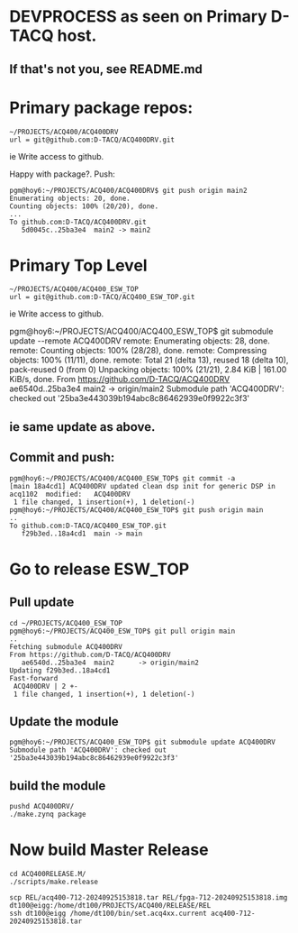 # DEVPROCESS as seen on Primary D-TACQ host.
## If that's not you, see README.md

# Primary package repos:
```
~/PROJECTS/ACQ400/ACQ400DRV
url = git@github.com:D-TACQ/ACQ400DRV.git
```
ie Write access to github.

Happy with package?. Push:
```
pgm@hoy6:~/PROJECTS/ACQ400/ACQ400DRV$ git push origin main2
Enumerating objects: 20, done.
Counting objects: 100% (20/20), done.
...
To github.com:D-TACQ/ACQ400DRV.git
   5d0045c..25ba3e4  main2 -> main2
```

# Primary Top Level
```
~/PROJECTS/ACQ400/ACQ400_ESW_TOP
url = git@github.com:D-TACQ/ACQ400_ESW_TOP.git
```

ie Write access to github.

pgm@hoy6:~/PROJECTS/ACQ400/ACQ400_ESW_TOP$ git submodule update --remote ACQ400DRV
remote: Enumerating objects: 28, done.
remote: Counting objects: 100% (28/28), done.
remote: Compressing objects: 100% (11/11), done.
remote: Total 21 (delta 13), reused 18 (delta 10), pack-reused 0 (from 0)
Unpacking objects: 100% (21/21), 2.84 KiB | 161.00 KiB/s, done.
From https://github.com/D-TACQ/ACQ400DRV
   ae6540d..25ba3e4  main2      -> origin/main2
Submodule path 'ACQ400DRV': checked out '25ba3e443039b194abc8c86462939e0f9922c3f3'

## ie same update as above.

## Commit and push:
```
pgm@hoy6:~/PROJECTS/ACQ400/ACQ400_ESW_TOP$ git commit -a
[main 18a4cd1] ACQ400DRV updated clean dsp init for generic DSP in acq1102 	modified:   ACQ400DRV
 1 file changed, 1 insertion(+), 1 deletion(-)
pgm@hoy6:~/PROJECTS/ACQ400/ACQ400_ESW_TOP$ git push origin main
..
To github.com:D-TACQ/ACQ400_ESW_TOP.git
   f29b3ed..18a4cd1  main -> main
```
# Go to release ESW_TOP

## Pull update
```
cd ~/PROJECTS/ACQ400_ESW_TOP
pgm@hoy6:~/PROJECTS/ACQ400_ESW_TOP$ git pull origin main
..   
Fetching submodule ACQ400DRV
From https://github.com/D-TACQ/ACQ400DRV
   ae6540d..25ba3e4  main2      -> origin/main2
Updating f29b3ed..18a4cd1
Fast-forward
 ACQ400DRV | 2 +-
 1 file changed, 1 insertion(+), 1 deletion(-)
```
## Update the module
```
pgm@hoy6:~/PROJECTS/ACQ400_ESW_TOP$ git submodule update ACQ400DRV
Submodule path 'ACQ400DRV': checked out '25ba3e443039b194abc8c86462939e0f9922c3f3'
```
## build the module
```
pushd ACQ400DRV/
./make.zynq package
```
# Now build Master Release
```
cd ACQ400RELEASE.M/
./scripts/make.release

scp REL/acq400-712-20240925153818.tar REL/fpga-712-20240925153818.img dt100@eigg:/home/dt100/PROJECTS/ACQ400/RELEASE/REL
ssh dt100@eigg /home/dt100/bin/set.acq4xx.current acq400-712-20240925153818.tar
```



